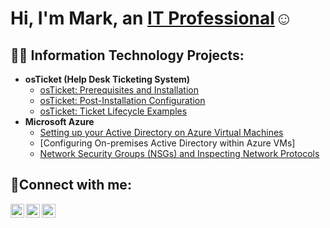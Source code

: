 <h1>Hi, I'm Mark, an <a href="https://www.linkedin.com/in/mark-libador-439482183/">IT Professional</a>☺</h1>

<h2>👨‍💻 Information Technology Projects:</h2>

- <b>osTicket (Help Desk Ticketing System)</b>
  - [osTicket: Prerequisites and Installation](https://github.com/marklibador/osticket-prereqs)
  - [osTicket: Post-Installation Configuration](https://github.com/marklibador/osTicket-PostConfiguration)
  - [osTicket: Ticket Lifecycle Examples](https://github.com/marklibador/osTicket-Ticket-Lifecycle-Examples/blob/main/README.md)
- <b>Microsoft Azure</b>
  - [Setting up your Active Directory on Azure Virtual Machines](https://github.com/marklibador/configure-ad)
  - [Configuring On-premises Active Directory within Azure VMs]
  - [Network Security Groups (NSGs) and Inspecting Network Protocols](https://github.com/marklibador/azure-network-protocols)

<h2>🤳Connect with me:</h2>

[<img align="left" alt="Josh | Twitter" width="22px" src="https://cdn.jsdelivr.net/npm/simple-icons@v3/icons/twitter.svg" />][twitter]
[<img align="left" alt="Josh | LinkedIn" width="22px" src="https://cdn.jsdelivr.net/npm/simple-icons@v3/icons/linkedin.svg" />][linkedin]
[<img align="left" alt="Josh | Instagram" width="22px" src="https://cdn.jsdelivr.net/npm/simple-icons@v3/icons/instagram.svg" />][instagram]

[twitter]: https://twitter.com/LibadorMark
[instagram]: https://www.instagram.com/markl142
[linkedin]: https://www.linkedin.com/in/mark-libador-439482183/
